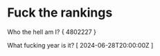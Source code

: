 # Fuck the rankings

Who the hell am I?
{ 4802227 }

What fucking year is it?
[ 2024-06-28T20:00:00Z ]

